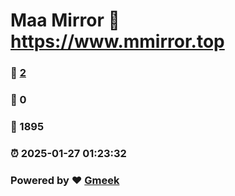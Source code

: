 # Maa Mirror :link: https://www.mmirror.top 
### :page_facing_up: [2](https://www.mmirror.top/tag.html) 
### :speech_balloon: 0 
### :hibiscus: 1895 
### :alarm_clock: 2025-01-27 01:23:32 
### Powered by :heart: [Gmeek](https://github.com/Meekdai/Gmeek)
